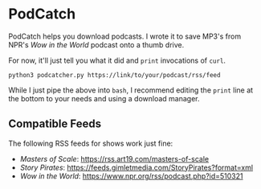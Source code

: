 # PodCatch
PodCatch helps you download podcasts. I wrote it to save MP3's from NPR's _Wow
in the World_ podcast onto a thumb drive.

For now, it'll just tell you what it did and `print` invocations of `curl`.

```
python3 podcatcher.py https://link/to/your/podcast/rss/feed
```

While I just pipe the above into `bash`, I recommend editing the `print` line
at the bottom to your needs and using a download manager.

## Compatible Feeds
The following RSS feeds for shows work just fine:

* _Masters of Scale_: https://rss.art19.com/masters-of-scale
* _Story Pirates_: https://feeds.gimletmedia.com/StoryPirates?format=xml
* _Wow in the World_: https://www.npr.org/rss/podcast.php?id=510321
